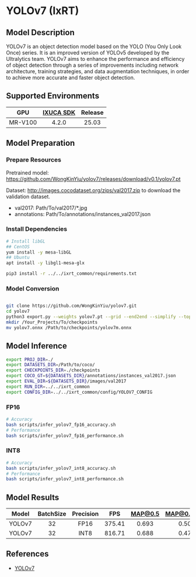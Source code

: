 # YOLOv7 (IxRT)

## Model Description

YOLOv7 is an object detection model based on the YOLO (You Only Look Once) series. It is an improved version of YOLOv5 developed by the Ultralytics team. YOLOv7 aims to enhance the performance and efficiency of object detection through a series of improvements including network architecture, training strategies, and data augmentation techniques, in order to achieve more accurate and faster object detection.

## Supported Environments

| GPU    | [IXUCA SDK](https://gitee.com/deep-spark/deepspark#%E5%A4%A9%E6%95%B0%E6%99%BA%E7%AE%97%E8%BD%AF%E4%BB%B6%E6%A0%88-ixuca) | Release |
| :----: | :----: | :----: |
| MR-V100 | 4.2.0     |  25.03  |

## Model Preparation

### Prepare Resources

Pretrained model: <https://github.com/WongKinYiu/yolov7/releases/download/v0.1/yolov7.pt>

Dataset: <http://images.cocodataset.org/zips/val2017.zip> to download the validation dataset.

- val2017: Path/To/val2017/*.jpg
- annotations: Path/To/annotations/instances_val2017.json

### Install Dependencies

```bash
# Install libGL
## CentOS
yum install -y mesa-libGL
## Ubuntu
apt install -y libgl1-mesa-glx

pip3 install -r ../../ixrt_common/requirements.txt
```

### Model Conversion

```bash

git clone https://github.com/WongKinYiu/yolov7.git
cd yolov7
python3 export.py --weights yolov7.pt --grid --end2end --simplify --topk-all 100 --iou-thres 0.65 --conf-thres 0.35 --img-size 640 640 --max-wh 640 --batch-size 16
mkdir /Your_Projects/To/checkpoints
mv yolov7.onnx /Path/to/checkpoints/yolov7m.onnx
```

## Model Inference

```bash
export PROJ_DIR=./
export DATASETS_DIR=/Path/to/coco/
export CHECKPOINTS_DIR=./checkpoints
export COCO_GT=${DATASETS_DIR}/annotations/instances_val2017.json
export EVAL_DIR=${DATASETS_DIR}/images/val2017
export RUN_DIR=../../ixrt_common
export CONFIG_DIR=../../ixrt_common/config/YOLOV7_CONFIG
```

### FP16

```bash
# Accuracy
bash scripts/infer_yolov7_fp16_accuracy.sh
# Performance
bash scripts/infer_yolov7_fp16_performance.sh
```

### INT8

```bash
# Accuracy
bash scripts/infer_yolov7_int8_accuracy.sh
# Performance
bash scripts/infer_yolov7_int8_performance.sh
```

## Model Results

| Model  | BatchSize | Precision | FPS    | MAP@0.5 | MAP@0.5:0.95 |
| :----: | :----: | :----: | :----: | :----: | :----: |
| YOLOv7 | 32        | FP16      | 375.41 | 0.693   | 0.506        |
| YOLOv7 | 32        | INT8      | 816.71 | 0.688   | 0.471        |

## References

- [YOLOv7](https://github.com/WongKinYiu/yolov7)
